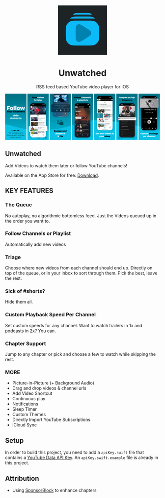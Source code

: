 <p align="center">
  <img width="160" height="160" src="./Assets/Icon.png" alt="Unwatched logo">
</p>

<h1 align="center"/>Unwatched</h1>

<p align="center">
  RSS feed based YouTube video player for iOS
</p>

<p align="center">
  <img src="./Assets/promo.png" alt="Unwatched screenshots" width="800" height="auto">
</p>

## Unwatched

Add Videos to watch them later or follow YouTube channels!

Available on the App Store for free: [Download](https://apps.apple.com/app/id6477287463).

## KEY FEATURES

### The Queue

No autoplay, no algorithmic bottomless feed. Just the Videos queued up in the order you want to.

### Follow Channels or Playlist

Automatically add new videos

### Triage

Choose where new videos from each channel should end up. Directly on top of the queue, or in your inbox to sort through them. Pick the best, leave the rest.

### Sick of #shorts?

Hide them all.

### Custom Playback Speed Per Channel

Set custom speeds for any channel. Want to watch trailers in 1x and podcasts in 2x? You can.

### Chapter Support

Jump to any chapter or pick and choose a few to watch while skipping the rest.

### MORE

- Picture-in-Picture (+ Background Audio)
- Drag and drop videos & channel urls
- Add Video Shortcut
- Continuous play
- Notifications
- Sleep Timer
- Custom Themes
- Directly Import YouTube Subscriptions
- iCloud Sync

## Setup

In order to build this project, you need to add a `apiKey.swift` file that contains a [YouTube Data API Key](https://developers.google.com/youtube/registering_an_application). An `apiKey.swift.example` file is already in this project.

## Attribution

- Using [SponsorBlock](https://sponsor.ajay.app/) to enhance chapters
